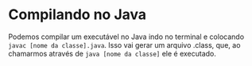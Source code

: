 # Compilando no Java
Podemos compilar um executável no Java indo no terminal e colocando `javac [nome da classe].java`. Isso vai gerar um arquivo .class, que, ao chamarmos através de `java [nome da classe]` ele é executado.